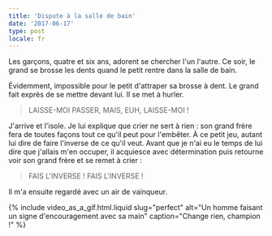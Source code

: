 ```yaml
---
title: 'Dispute à la salle de bain'
date: '2017-06-17'
type: post
locale: fr
---
```


Les garçons, quatre et six ans, adorent se chercher l'un l'autre. Ce soir, le grand se brosse les dents quand le petit rentre dans la salle de bain.

<!-- more -->

Évidemment, impossible pour le petit d'attraper sa brosse à dent. Le grand fait exprès de se mettre devant lui. Il se met à hurler.

> LAISSE-MOI PASSER, MAIS, EUH, LAISSE-MOI !

J'arrive et l'isole. Je lui explique que crier ne sert à rien : son grand frère fera de toutes façons tout ce qu'il peut pour l'embêter. À ce petit jeu, autant lui dire de faire l'inverse de ce qu'il veut. Avant que je n'ai eu le temps de lui dire que j'allais m'en occuper, il acquiesce avec détermination puis retourne voir son grand frère et se remet à crier :

> FAIS L'INVERSE ! FAIS L'INVERSE !

Il m'a ensuite regardé avec un air de vainqueur.

{% include video_as_a_gif.html.liquid
slug="perfect"
alt="Un homme faisant un signe d'encouragement avec sa main"
caption="Change rien, champion !"
%}
